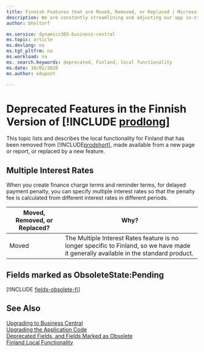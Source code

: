 ```yaml
---
title: Finnish Features that are Moved, Removed, or Replaced | Microsoft Docs
description: We are constantly streamlining and adjusting our app in-step with market developments. Read about the features for Finland that we have moved, removed, or replaced.
author: bholtorf

ms.service: dynamics365-business-central
ms.topic: article
ms.devlang: na
ms.tgt_pltfrm: na
ms.workload: na
ms. search.keywords: deprecated, Finland, local functionality
ms.date: 10/01/2020
ms.author: edupont

---
```


# Deprecated Features in the Finnish Version of [!INCLUDE [prodlong](../developer/includes/prodlong.md)]
This topic lists and describes the local functionality for Finland that has been removed from [!INCLUDE[prodshort](../developer/includes/prodshort.md)], made available from a new page or report, or replaced by a new feature.

## Multiple Interest Rates
When you create finance charge terms and reminder terms, for delayed payment penalty, you can specify multiple interest rates so that the penalty fee is calculated from different interest rates in different periods.

|Moved, Removed, or Replaced?|Why?|
|----|----|
|Moved| The Multiple Interest Rates feature is no longer specific to Finland, so we have made it generally available in the standard product. |

## Fields marked as ObsoleteState:Pending

[!INCLUDE [fields-obsolete-fi](../includes/fields-obsolete-fi.md)]

## See Also

[Upgrading to Business Central](upgrading-to-business-central.md)  
[Upgrading the Application Code](upgrading-the-application-code.md)  
[Deprecated Fields, and Fields Marked as Obsolete](deprecated-fields.md)  
[Finland Local Functionality](/dynamics365/business-central/LocalFunctionality/Finland/finland-local-functionality)  
